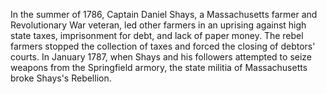 In the summer of 1786, Captain Daniel Shays, a Massachusetts farmer and Revolutionary War veteran, led other farmers in an uprising against high state taxes, imprisonment for debt, and lack of paper money. The rebel farmers stopped the collection of taxes and forced the closing of debtors' courts. In January 1787, when Shays and his followers attempted to seize weapons from the Springfield armory, the state militia of Massachusetts broke Shays's Rebellion.
